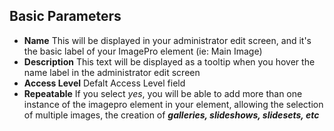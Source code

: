 ## Basic Parameters

- **Name** 
This will be displayed in your administrator edit screen, and it's the basic label of your ImagePro element (ie: Main Image)
- **Description**
This text will be displayed as a tooltip when you hover the name label in the administrator edit screen
- **Access Level**
Defalt Access Level field
- **Repeatable**
If you select *yes*, you will be able to add more than one instance of the imagepro element in your element, allowing the selection of multiple images, the creation of ***galleries, slideshows, slidesets, etc***